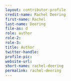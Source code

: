 ```yaml
---
layout: contributor-profile
credit-name: Rachel Deering
first-name: Rachel
last-name: Deering
file-as: d
role: author
role-2:
role-3:
title: Author
twitter-handle:
profile-pic:
website-url:
short-name: rachel-deering
permalink: rachel-deering
---
```

